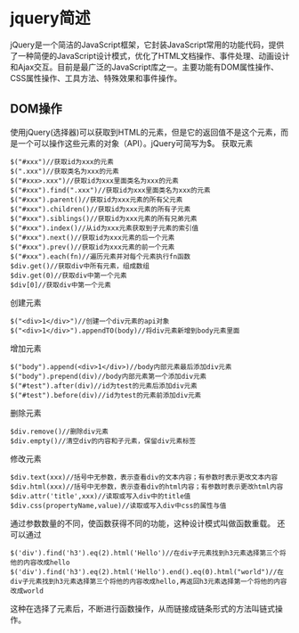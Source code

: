 # jquery简述
jQuery是一个简洁的JavaScript框架，它封装JavaScript常用的功能代码，提供了一种简便的JavaScript设计模式，优化了HTML文档操作、事件处理、动画设计和Ajax交互。目前是最广泛的JavaScript库之一。主要功能有DOM属性操作、CSS属性操作、工具方法、特殊效果和事件操作。
## DOM操作
使用jQuery(选择器)可以获取到HTML的元素，但是它的返回值不是这个元素，而是一个可以操作这些元素的对象（API）。jQuery可简写为$。
获取元素

```
$("#xxx")//获取id为xxx的元素
$(".xxx")//获取类名为xxx的元素
$("#xxx>.xxx")//获取id为xxx里面类名为xxx的元素
$("#xxx").find(".xxx")//获取id为xxx里面类名为xxx的元素
$("#xxx").parent()//获取id为xxx元素的所有父元素
$("#xxx").children()//获取id为xxx元素的所有子元素
$("#xxx").siblings()//获取id为xxx元素的所有兄弟元素
$("#xxx").index()//从id为xxx元素获取到子元素的索引值
$("#xxx").next()//获取id为xxx元素的后一个元素
$("#xxx").prev()//获取id为xxx元素的前一个元素
$("#xxx").each(fn)//遍历元素并对每个元素执行fn函数
$div.get()//获取div中所有元素，组成数组
$div.get(0)//获取div中第一个元素
$div[0]//获取div中第一个元素
```
创建元素
```
$("<div>1</div>")//创建一个div元素的api对象
$("<div>1</div>").appendTO(body)//将div元素新增到body元素里面
```
增加元素
```
$("body").append(<div>1</div>)//body内部元素最后添加div元素
$("body").prepend(div)//body内部元素第一个添加div元素
$("#test").after(div)//id为test的元素后添加div元素
$("#test").before(div)//id为test的元素前添加div元素
```
删除元素
```
$div.remove()//删除div元素
$div.empty()//清空div的内容和子元素，保留div元素标签
```
修改元素
```
$div.text(xxx)//括号中无参数，表示查看div的文本内容；有参数时表示更改文本内容
$div.html(xxx)//括号中无参数，表示查看div的html内容；有参数时表示更改html内容
$div.attr('title',xxx)//读取或写入div中的title值
$div.css(propertyName,value)//读取或写入div中css的属性与值
```
通过参数数量的不同，使函数获得不同的功能，这种设计模式叫做函数重载。
还可以通过

    $('div').find('h3').eq(2).html('Hello')//在div子元素找到h3元素选择第三个将他的内容改成hello
    $('div').find('h3').eq(2).html('Hello').end().eq(0).html("world")//在div子元素找到h3元素选择第三个将他的内容改成hello,再返回h3元素选择第一个将他的内容改成world

这种在选择了元素后，不断进行函数操作，从而链接成链条形式的方法叫链式操作。



